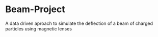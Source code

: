 # Beam-Project
 A data driven aproach to simulate the deflection of a beam of charged particles using magnetic lenses
